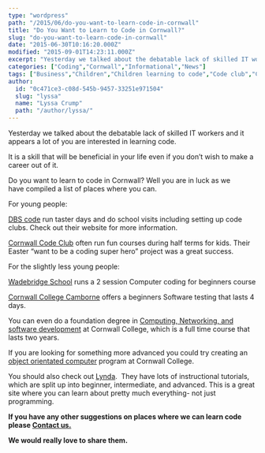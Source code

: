 ```yaml
---
type: "wordpress"
path: "/2015/06/do-you-want-to-learn-code-in-cornwall"
title: "Do You Want to Learn to Code in Cornwall?"
slug: "do-you-want-to-learn-code-in-cornwall"
date: "2015-06-30T10:16:20.000Z"
modified: "2015-09-01T14:23:11.000Z"
excerpt: "Yesterday we talked about the debatable lack of skilled IT workers and it appears a lot of you are interested in learning code. It is a skill that will be beneficial in your life even if you don’t wish to make a career out of it. Do you want to learn to code in Cornwall? …"
categories: ["Coding","Cornwall","Informational","News"]
tags: ["Business","Children","Children learning to code","Code club","Codecademy","Coding","Cornwall","education","Headforwards","Infomational","Raspberry Pi","Software","software development","software outsourcing in Cornwall","software outsourcing uk","Top Tips"]
author:
  id: "0c471ce3-c08d-545b-9457-33251e971504"
  slug: "lyssa"
  name: "Lyssa Crump"
  path: "/author/lyssa/"
---
```

Yesterday we talked about the debatable lack of skilled IT workers and it appears a lot of you are interested in learning code.

It is a skill that will be beneficial in your life even if you don’t wish to make a career out of it.

Do you want to learn to code in Cornwall? Well you are in luck as we have compiled a list of places where you can.

For young people:

[DBS code](http://dbscode.co.uk/little-geeks/) run taster days and do school visits including setting up code clubs. Check out their website for more information.

[Cornwall Code Club](http://codeclub.cornwall.ac.uk/easterschool/) often run fun courses during half terms for kids. Their Easter “want to be a coding super hero” project was a great success.

For the slightly less young people:

[Wadebridge School](https://adulteducation.cornwall.gov.uk/CourseFinder/(S(ecni4kputzgidbaseid14jij))/CourseDetails.aspx?CourseID=88392) runs a 2 session Computer coding for beginners course

[Cornwall College Camborne](http://www2.cornwall.ac.uk/business/index.php?page=_Our_Courses&subpage=_Detail&coursearea=IT&WBL=0&HEF=&keyword=&pagetitle=Software%20Testing&pagetype=3&coursetype=&studytype=&coursecode=215561&ucascode) offers a beginners Software testing that lasts 4 days.

You can even do a foundation degree in [Computing, Networking, and software development](https://www.cornwall.ac.uk/courses/fdsc-computing-networking-and-software-development) at Cornwall College, which is a full time course that lasts two years.

If you are looking for something more advanced you could try creating an [object orientated computer](http://www2.cornwall.ac.uk/business/index.php?page=_Our_Courses&subpage=_Detail&coursearea=&WBL=0&HEF=&keyword=ALL&pagetitle=Creating%20An%20Object%20Oriented%20Computer%20Program&pagetype=3&coursetype=&studytype=&coursecode=215737&ucascode) program at Cornwall College.

You should also check out [Lynda](http://www.lynda.com/Programming-Languages-training-tutorials/1467-0.html?utm_source=google&utm_medium=cpc&utm_campaign=l3-GB-Search-Dev-Programming&cid=l3-gb:en:ps:lp:prosc:s50:1467:all:google:mbm-learn_coding&utm_content=70989572086&utm_term=%2Blearn%20%2Bcoding&gclid=CjwKEAjw_MisBRCTuNPfoMqU4ngSJACrJv1VhypEsioXyvCgOipQmHvTvqndYFInDUv7YTqAr4dstxoCjg3w_wcB).  They have lots of instructional tutorials, which are split up into beginner, intermediate, and advanced. This is a great site where you can learn about pretty much everything- not just programming.

**If you have any other suggestions on places where we can learn code please [Contact us.](http://www.headforwards.com/contactus/)**

**We would really love to share them.**